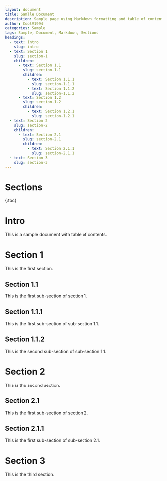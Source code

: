 ```yaml
---
layout: document
title: Samlle Document
description: Sample page using Markdown formatting and table of contents.
author: CoolV1994
categories: Sample
tags: Sample, Document, Markdown, Sections
headings:
  - text: Intro
    slug: intro
  - text: Section 1
    slug: section-1
    children:
      - text: Section 1.1
        slug: section-1.1
        children:
          - text: Section 1.1.1
            slug: section-1.1.1
          - text: Section 1.1.2
            slug: section-1.1.2
      - text: Section 1.2
        slug: section-1.2
        children:
          - text: Section 1.2.1
            slug: section-1.2.1
  - text: Section 2
    slug: section-2
    children:
      - text: Section 2.1
        slug: section-2.1
        children:
          - text: Section 2.1.1
            slug: section-2.1.1
  - text: Section 3
    slug: section-3
---
```


# Sections

{:toc}



# Intro

This is a sample document with table of contents.



# Section 1

This is the first section.


## Section 1.1

This is the first sub-section of section 1.


## Section 1.1.1

This is the first sub-section of sub-section 1.1.


## Section 1.1.2

This is the second sub-section of sub-section 1.1.



# Section 2

This is the second section.


## Section 2.1

This is the first sub-section of section 2.


## Section 2.1.1

This is the first sub-section of sub-section 2.1.



# Section 3

This is the third section.
